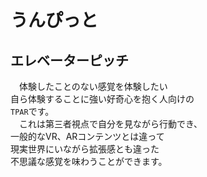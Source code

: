 # うんぴっと

## エレベーターピッチ
　体験したことのない感覚を体験したい  
自ら体験することに強い好奇心を抱く人向けの  
`TPAR`です。  
　これは第三者視点で自分を見ながら行動でき、  
 一般的なVR、ARコンテンツとは違って  
 現実世界にいながら拡張感とも違った  
 不思議な感覚を味わうことができます。   

